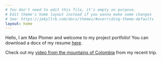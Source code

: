 ```yaml
---
# You don't need to edit this file, it's empty on purpose.
# Edit theme's home layout instead if you wanna make some changes
# See: https://jekyllrb.com/docs/themes/#overriding-theme-defaults
layout: home
---
```



Hello, I am Max Plomer and welcome to my project portfolio!  You can download a docx of my resume <a href="https://github.com/maxplomer/resume/blob/master/max_plomer_resume.docx?raw=true">here</a>.

Check out my <a href="colombia.mov" target="_blank">video from the mountains of Colombia</a> from my recent trip.
